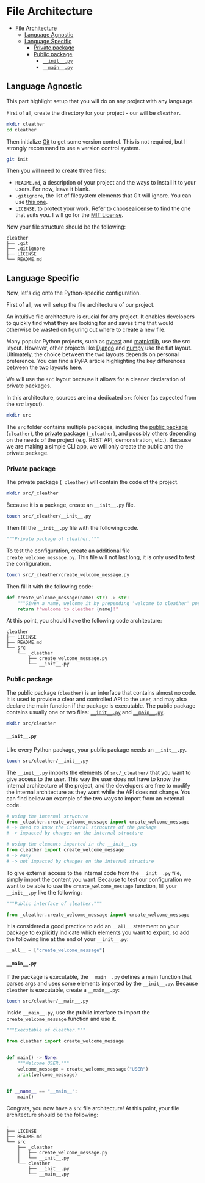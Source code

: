 # File Architecture

- [File Architecture](#file-architecture)
  - [Language Agnostic](#language-agnostic)
  - [Language Specific](#language-specific)
    - [Private package](#private-package)
    - [Public package](#public-package)
      - [`__init__.py`](#__init__py)
      - [`__main__.py`](#__main__py)

## Language Agnostic

This part highlight setup that you will do on any project with any language.

First of all, create the directory for your project - our will be `cleather`.

```sh
mkdir cleather
cd cleather
```

Then initialize [Git](https://git-scm.com/) to get some version control.
This is not required, but I strongly recommand to use a version control system.

```sh
git init
```

Then you will need to create three files:

- `README.md`, a description of your project and the ways to install it to your users. For now, leave it blank.
- `.gitignore`, the list of filesystem elements that Git will ignore. You can use [this one](https://github.com/github/gitignore/blob/main/Python.gitignore).
- `LICENSE`, to protect your work. Refer to [choosealicense](https://choosealicense.com/) to find the one that suits you. I will go for the [MIT License](https://mit-license.org/).

Now your file structure should be the following:

```tree
cleather
├── .git
├── .gitignore
├── LICENSE
└── README.md
```

## Language Specific

Now, let's dig onto the Python-specific configuration.

First of all, we will setup the file architecture of our project.

An intuitive file architecture is crucial for any project.
It enables developers to quickly find what they are looking for and saves time that would otherwise be wasted on figuring out where to create a new file.

Many popular Python projects, such as [pytest](https://github.com/pytest-dev/pytest) and [matplotlib](https://github.com/matplotlib/matplotlib), use the src layout.
However, other projects like [Django](https://github.com/django/django) and [numpy](https://github.com/numpy/numpy/tree/main) use the flat layout.
Ultimately, the choice between the two layouts depends on personal preference.
You can find a PyPA article highlighting the key differences between the two layouts [here](https://packaging.python.org/en/latest/discussions/src-layout-vs-flat-layout/).

We will use the `src` layout because it allows for a cleaner declaration of private packages.

In this architecture, sources are in a dedicated `src` folder (as expected from the *src* layout).

```sh
mkdir src
```

The `src` folder contains multiple packages, including the [public package](#public-package) (`cleather`), the [private package](#private-package) (`_cleather`), and possibly others depending on the needs of the project (e.g. REST API, demonstration, etc.).
Because we are making a simple CLI app, we will only create the public and the private package.

### Private package

The private package (`_cleather`) will contain the code of the project.

```sh
mkdir src/_cleather
```

Because it is a package, create an `__init__.py` file.

```sh
touch src/_cleather/__init__.py
```

Then fill the `__init__.py` file with the following code.

```py
"""Private package of cleather."""
```

To test the configuration, create an additional file `create_welcome_message.py`.
This file will not last long, it is only used to test the configuration.

```sh
touch src/_cleather/create_welcome_message.py
```

Then fill it with the following code:

```py
def create_welcome_message(name: str) -> str:
    """Given a name, welcome it by prepending 'welcome to cleather' postponing '!'."""
    return f"welcome to cleather {name}!"
```

At this point, you should have the following code architecture:

```tree
cleather
├── LICENSE
├── README.md
└── src
    └── _cleather
        ├── create_welcome_message.py
        └── __init__.py
```

### Public package

The public package (`cleather`) is an interface that contains almost no code.
It is used to provide a clear and controlled API to the user, and may also declare the main function if the package is executable.
The public package contains usually one or two files: [`__init__.py`](#__init__py) and [`__main__.py`](#__main__py).

```sh
mkdir src/cleather
```

#### `__init__.py`

Like every Python package, your public package needs an `__init__.py`.

```sh
touch src/cleather/__init__.py
```

The `__init__.py` imports the elements of `src/_cleather/` that you want to give access to the user.
This way the user does not have to know the internal architecture of the project, and the developers are free to modify the internal architecture as they want while the API does not change.
You can find bellow an example of the two ways to import from an external code.

 ```py
# using the internal structure
from _cleather.create_welcome_message import create_welcome_message
# -> need to know the internal strucutre of the package
# -> impacted by changes on the internal structure

# using the elements imported in the __init__.py 
from cleather import create_welcome_message
# -> easy
# -> not impacted by changes on the internal structure
```

To give external access to the internal code from the `__init__.py` file, simply import the content you want.
Because to test our configuration we want to be able to use the `create_welcome_message` function, fill your `__init__.py` like the following:

```py
"""Public interface of cleather."""

from _cleather.create_welcome_message import create_welcome_message
```

It is considered a good practice to add an `__all__` statement on your package to explicitly indicate which elements you want to export, so add the following line at the end of your `__init__.py`:

```py
__all__ = ["create_welcome_message"]
```

#### `__main__.py`

If the package is executable, the `__main__.py` defines a main function that parses args and uses some elements imported by the `__init__.py`.
Because `cleather` is executable, create a `__main__.py`:

```sh
touch src/cleather/__main__.py
```

Inside `__main__.py`, use the **public** interface to import the `create_welcome_message` function and use it.

```py
"""Executable of cleather."""

from cleather import create_welcome_message


def main() -> None:
    """Welcome USER."""
    welcome_message = create_welcome_message("USER")
    print(welcome_message)


if __name__ == "__main__":
    main()
```

Congrats, you now have a `src` file architecture!
At this point, your file architecture should be the following:

```tree
.
├── LICENSE
├── README.md
└── src
    ├── _cleather
    │   ├── create_welcome_message.py
    │   └── __init__.py
    └── cleather
        ├── __init__.py
        └── __main__.py
```
